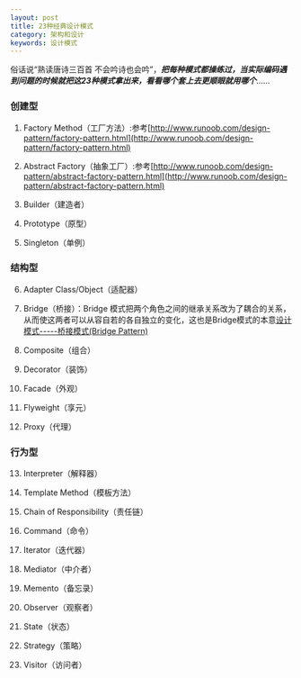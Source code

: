 ```yaml
---
layout: post
title: 23种经典设计模式
category: 架构和设计
keywords: 设计模式
---
```




俗话说“熟读唐诗三百首 不会吟诗也会吟”，***把每种模式都操练过，当实际编码遇到问题的时候就把这23种模式拿出来，看看哪个套上去更顺眼就用哪个***......

### 创建型

1. Factory Method（工厂方法）:参考[http://www.runoob.com/design-pattern/factory-pattern.html](http://www.runoob.com/design-pattern/factory-pattern.html)

2. Abstract Factory（抽象工厂）:参考[http://www.runoob.com/design-pattern/abstract-factory-pattern.html](http://www.runoob.com/design-pattern/abstract-factory-pattern.html)

3. Builder（建造者）

4. Prototype（原型）

5. Singleton（单例）



### 结构型

6. Adapter Class/Object（适配器）

7. Bridge（桥接）：Bridge 模式把两个角色之间的继承关系改为了耦合的关系，从而使这两者可以从容自若的各自独立的变化，这也是Bridge模式的本意[设计模式-----桥接模式(Bridge Pattern)](http://www.cnblogs.com/houleixx/archive/2008/02/23/1078877.html)

8. Composite（组合）

9. Decorator（装饰）

10. Facade（外观）

11. Flyweight（享元）

12. Proxy（代理）

### 行为型

13. Interpreter（解释器）

14. Template Method（模板方法）

15. Chain of Responsibility（责任链）

16. Command（命令）

17. Iterator（迭代器）

18. Mediator（中介者）

19. Memento（备忘录）

20. Observer（观察者）

21. State（状态）

22. Strategy（策略）

23. Visitor（访问者）